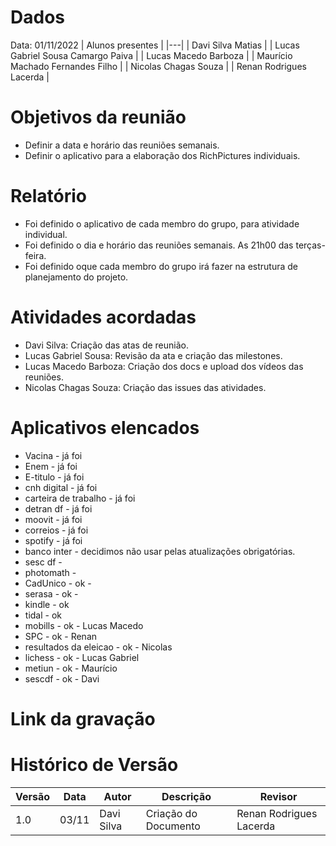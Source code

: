 

# Dados

Data: 01/11/2022
| Alunos presentes |
|---|
| Davi Silva Matias |
| Lucas Gabriel Sousa Camargo Paiva |
| Lucas Macedo Barboza |
| Maurício Machado Fernandes Filho |
| Nicolas Chagas Souza |
| Renan Rodrigues Lacerda |

# Objetivos da reunião

- Definir a data e horário das reuniões semanais.
- Definir o aplicativo para a elaboração dos RichPictures individuais.

# Relatório

- Foi definido o aplicativo de cada membro do grupo, para atividade individual.
- Foi definido o dia e horário das reuniões semanais. As 21h00 das terças-feira.
- Foi definido oque cada membro do grupo irá fazer na estrutura de planejamento do projeto.

# Atividades acordadas

- Davi Silva: Criação das atas de reunião.
- Lucas Gabriel Sousa: Revisão da ata e criação das milestones.
- Lucas Macedo Barboza: Criação dos docs e upload dos vídeos das reuniões.
- Nicolas Chagas Souza: Criação das issues das atividades.

# Aplicativos elencados

- Vacina - já foi
- Enem - já foi
- E-titulo - já foi
- cnh digital - já foi
- carteira de trabalho - já foi
- detran df - já foi
- moovit - já foi
- correios - já foi
- spotify - já foi
- banco inter - decidimos não usar pelas atualizações obrigatórias.
- sesc df -
- photomath -  
- CadUnico - ok -
- serasa - ok -
- kindle - ok
- tidal - ok
- mobills  - ok - Lucas Macedo
- SPC - ok - Renan
- resultados da eleicao - ok - Nicolas
- lichess - ok - Lucas Gabriel
- metiun - ok - Maurício
- sescdf - ok - Davi

# Link da gravação


# Histórico de Versão

| Versão | Data | Autor | Descrição | Revisor | 
| - | - | - | - | - |
| 1.0 | 03/11 | Davi Silva | Criação do Documento | Renan Rodrigues Lacerda |
